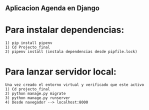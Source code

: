 ## Aplicacion Agenda en Django

# Para instalar dependencias:

    1) pip install pipenv
    1) Cd Projecto_final
    2) pipenv install (instala dependencias desde pipfile.lock)

# Para lanzar servidor local:

    Una vez creado el entorno virtual y verificado que este activo
    1) Cd projecto_final
    2) python manage.py migrate
    3) python manage.py runserver
    4) Desde navegador --> localhost:8000

